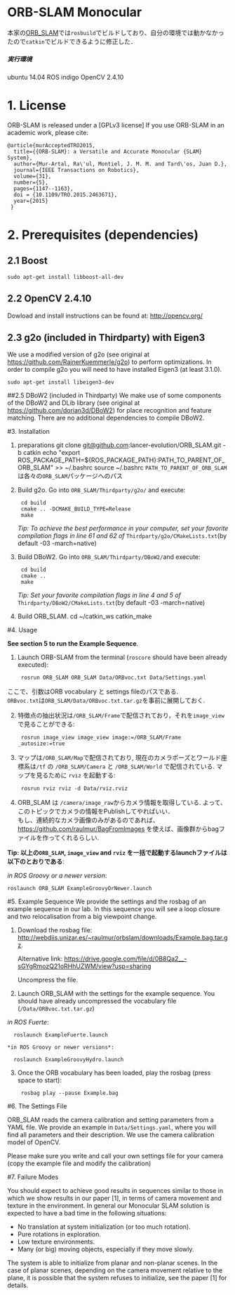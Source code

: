 # ORB-SLAM Monocular

本家の[ORB_SLAM](https://github.com/raulmur/ORB_SLAM)では`rosbuild`でビルドしており、自分の環境では動かなかったので`catkin`でビルドできるように修正した．

##### 実行環境
ubuntu 14.04
ROS indigo
OpenCV 2.4.10

# 1. License

ORB-SLAM is released under a [GPLv3 license]
If you use ORB-SLAM in an academic work, please cite:

    @article{murAcceptedTRO2015,
      title={{ORB-SLAM}: a Versatile and Accurate Monocular {SLAM} System},
      author={Mur-Artal, Ra\'ul, Montiel, J. M. M. and Tard\'os, Juan D.},
      journal={IEEE Transactions on Robotics},
      volume={31},
      number={5},
      pages={1147--1163},
      doi = {10.1109/TRO.2015.2463671},
      year={2015}
     }


# 2. Prerequisites (dependencies)

## 2.1 Boost

	sudo apt-get install libboost-all-dev

## 2.2 OpenCV 2.4.10
Dowload and install instructions can be found at: http://opencv.org/

## 2.3 g2o (included in Thirdparty) with Eigen3
We use a modified version of g2o (see original at https://github.com/RainerKuemmerle/g2o) to perform optimizations.
In order to compile g2o you will need to have installed Eigen3 (at least 3.1.0).
	
	sudo apt-get install libeigen3-dev

##2.5 DBoW2 (included in Thirdparty) 
We make use of some components of the DBoW2 and DLib library (see original at https://github.com/dorian3d/DBoW2) for place recognition and feature matching. There are no additional dependencies to compile DBoW2.

#3. Installation

1. preparations
		git clone git@github.com:lancer-evolution/ORB_SLAM.git -b catkin
		echo "export ROS_PACKAGE_PATH=${ROS_PACKAGE_PATH}:PATH_TO_PARENT_OF_ORB_SLAM" >> ~/.bashrc
		source ~/.bashrc
`PATH_TO_PARENT_OF_ORB_SLAM`は各々の`ORB_SLAM`パッケージへのパス

2. Build g2o. Go into `ORB_SLAM/Thirdparty/g2o/` and execute:

		cd build
		cmake .. -DCMAKE_BUILD_TYPE=Release
		make

	*Tip: To achieve the best performance in your computer, set your favorite compilation flags in line 61 and 62 of* `Thirdparty/g2o/CMakeLists.txt`(by default -03 -march=native)

5. Build DBoW2. Go into `ORB_SLAM/Thirdparty/DBoW2/`and execute:

		cd build
		cmake ..
		make
	*Tip: Set your favorite compilation flags in line 4 and 5 of* `Thirdparty/DBoW2/CMakeLists.txt`(by default -03 -march=native)

4. Build ORB_SLAM.
		cd ~/catkin_ws
		catkin_make

#4. Usage

**See section 5 to run the Example Sequence**.

1. Launch ORB-SLAM from the terminal (`roscore` should have been already executed):

		rosrun ORB_SLAM ORB_SLAM Data/ORBvoc.txt Data/Settings.yaml

  ここで、引数はORB vocabulary と settings fileのパスである.  
  `ORBvoc.txt`は`ORB_SLAM/Data/ORBvoc.txt.tar.gz`を事前に展開しておく. 

2. 特徴点の抽出状況は`/ORB_SLAM/Frame`で配信されており，それを`image_view`で見ることができる:

		rosrun image_view image_view image:=/ORB_SLAM/Frame _autosize:=true

3. マップは`/ORB_SLAM/Map`で配信されており, 現在のカメラポーズとワールド座標系は`/tf` の `/ORB_SLAM/Camera` と `/ORB_SLAM/World` で配信されている.  マップを見るために `rviz` を起動する:

		rosrun rviz rviz -d Data/rviz.rviz

4. ORB_SLAM は `/camera/image_raw`からカメラ情報を取得している. よって、このトピックでカメラの情報をPublishしてやればいい．  
もし、連続的なカメラ画像のみがあるのであれば、https://github.com/raulmur/BagFromImages を使えば、画像群からbagファイルを作ってくれるらしい.


**Tip: 以上の`ORB_SLAM`, `image_view` and `rviz` を一括で起動するlaunchファイルは以下のとおりである**:

*in ROS Groovy or a newer version*:

	roslaunch ORB_SLAM ExampleGroovyOrNewer.launch


#5. Example Sequence
We provide the settings and the rosbag of an example sequence in our lab. In this sequence you will see a loop closure and two relocalisation from a big viewpoint change.

1. Download the rosbag file:  
	http://webdiis.unizar.es/~raulmur/orbslam/downloads/Example.bag.tar.gz. 

	Alternative link: https://drive.google.com/file/d/0B8Qa2__-sGYgRmozQ21oRHhUZWM/view?usp=sharing

	Uncompress the file.

2. Launch ORB_SLAM with the settings for the example sequence. You should have already uncompressed the vocabulary file (`/Data/ORBvoc.txt.tar.gz`)

  *in ROS Fuerte*:

	  roslaunch ExampleFuerte.launch

	*in ROS Groovy or newer versions*:

	  roslaunch ExampleGroovyHydro.launch

3. Once the ORB vocabulary has been loaded, play the rosbag (press space to start):

		rosbag play --pause Example.bag


#6. The Settings File

ORB_SLAM reads the camera calibration and setting parameters from a YAML file. We provide an example in `Data/Settings.yaml`, where you will find all parameters and their description. We use the camera calibration model of OpenCV.

Please make sure you write and call your own settings file for your camera (copy the example file and modify the calibration)

#7. Failure Modes

You should expect to achieve good results in sequences similar to those in which we show results in our paper [1], in terms of camera movement and texture in the environment. In general our Monocular SLAM solution is expected to have a bad time in the following situations:
- No translation at system initialization (or too much rotation).
- Pure rotations in exploration.
- Low texture environments.
- Many (or big) moving objects, especially if they move slowly.

The system is able to initialize from planar and non-planar scenes. In the case of planar scenes, depending on the camera movement relative to the plane, it is possible that the system refuses to initialize, see the paper [1] for details. 

